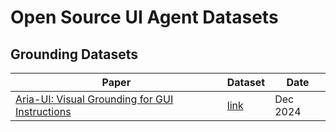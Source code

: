 # Open Source UI Agent Datasets



## Grounding Datasets

| Paper | Dataset  | Date |
| --- |----------|------|
| [Aria-UI: Visual Grounding for GUI Instructions](https://www.arxiv.org/abs/2412.16256) | [link](https://huggingface.co/datasets/Aria-UI/Aria-UI_Data) | Dec 2024 |


